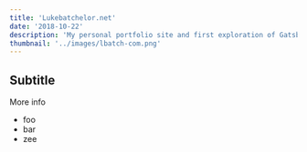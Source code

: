 ```yaml
---
title: 'Lukebatchelor.net'
date: '2018-10-22'
description: 'My personal portfolio site and first exploration of Gatsby'
thumbnail: '../images/lbatch-com.png'
---
```


## Subtitle

More info

- foo
- bar
- zee
